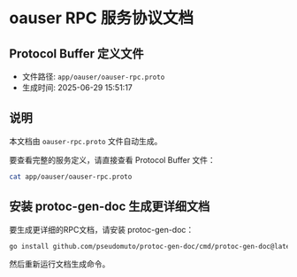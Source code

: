 # oauser RPC 服务协议文档

## Protocol Buffer 定义文件
- 文件路径: `app/oauser/oauser-rpc.proto`
- 生成时间: 2025-06-29 15:51:17

## 说明
本文档由 `oauser-rpc.proto` 文件自动生成。

要查看完整的服务定义，请直接查看 Protocol Buffer 文件：
```bash
cat app/oauser/oauser-rpc.proto
```

## 安装 protoc-gen-doc 生成更详细文档
要生成更详细的RPC文档，请安装 protoc-gen-doc：
```bash
go install github.com/pseudomuto/protoc-gen-doc/cmd/protoc-gen-doc@latest
```

然后重新运行文档生成命令。
